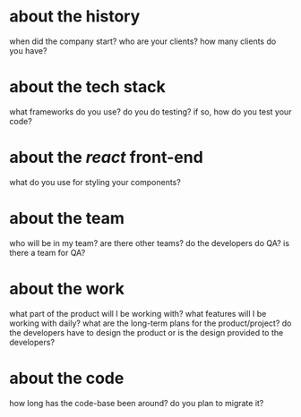 # about the history

when did the company start?
who are your clients?
how many clients do you have?

# about the tech stack

what frameworks do you use?
do you do testing? if so, how do you test your code? 

# about the *react* front-end

what do you use for styling your components?

# about the team

who will be in my team?
are there other teams?
do the developers do QA?
is there a team for QA?

# about the work

what part of the product will I be working with?
what features will I be working with daily?
what are the long-term plans for the product/project?
do the developers have to design the product or is the design provided to the developers?

# about the code

how long has the code-base been around?
do you plan to migrate it?

